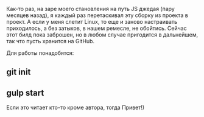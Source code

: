 Как-то раз, на заре моего становления на путь JS джедая (пару месяцев назад), я каждый раз перетаскивал эту сборку из проекта в проект.
А если у меня слетит  Linux, то еще и заново настраивать приходилось, а без затыков, в нашем ремесле, не обойтись.
Сейчас этот билд пока заброшен, но в любом случае пригодится в дальнейшем, так что пусть хранится на GitHub.

Для работы понадобятся:

## git init

## gulp start

Если это читает кто-то кроме автора, тогда Привет!)